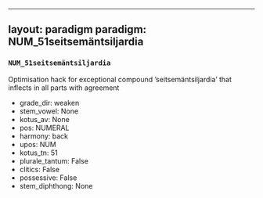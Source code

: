 
---
layout: paradigm
paradigm: NUM_51seitsemäntsiljardia
---
### ` NUM_51seitsemäntsiljardia `

Optimisation hack for exceptional compound ’seitsemäntsiljardia’ that inflects in all parts with agreement
* grade_dir: weaken
* stem_vowel: None
* kotus_av: None
* pos: NUMERAL
* harmony: back
* upos: NUM
* kotus_tn: 51
* plurale_tantum: False
* clitics: False
* possessive: False
* stem_diphthong: None
